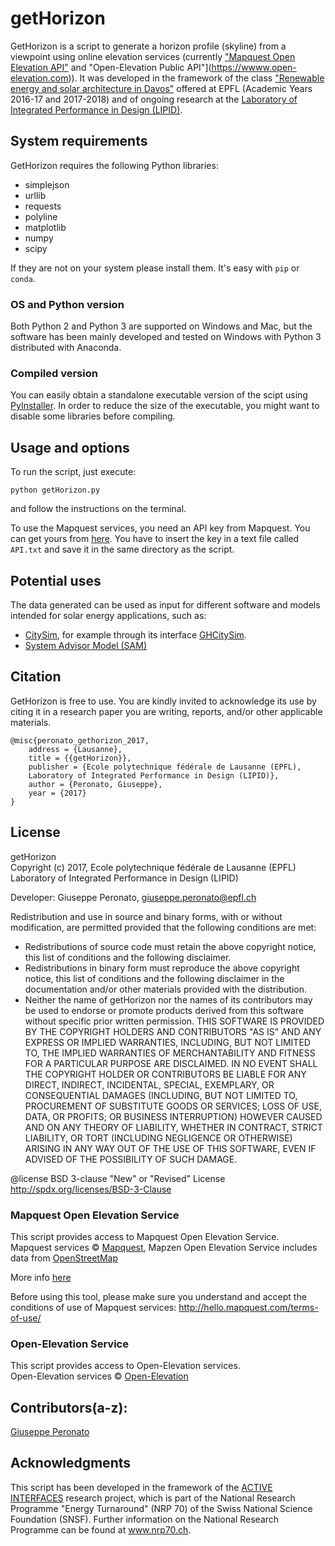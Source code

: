 getHorizon
========================================
GetHorizon is a script to generate a horizon profile (skyline) from a viewpoint using online elevation services (currently ["Mapquest Open Elevation API"](https://developer.mapquest.com/documentation/open/elevation-api/) and "Open-Elevation Public API"](https://wwww.open-elevation.com)).
It was developed in the framework of the class ["Renewable energy and solar architecture in Davos"](http://edu.epfl.ch/coursebook/fr/renewable-energy-and-solar-architecture-in-davos-PENS-210) offered at EPFL (Academic Years 2016-17 and 2017-2018) and of ongoing research at the [Laboratory of Integrated Performance in Design (LIPID)](http://lipid.epfl.ch/research/energy).

System requirements
---------------------
GetHorizon requires the following Python libraries:
- simplejson
- urllib
- requests
- polyline
- matplotlib
- numpy
- scipy

If they are not on your system please install them. It's easy with `pip` or `conda`.

### OS and Python version
  
Both Python 2 and Python 3 are supported on Windows and Mac, but the software has been mainly developed and tested on Windows with Python 3 distributed with Anaconda.

### Compiled version
  
You can easily obtain a standalone executable version of the scipt using [PyInstaller](http://www.pyinstaller.org/). In order to reduce the size of the executable, you might want to disable some libraries before compiling.

Usage and options
---------------------
To run the script, just execute:

```
python getHorizon.py
```
and follow the instructions on the terminal.

To use the Mapquest services, you need an API key from Mapquest. You can get yours from [here](https://developer.mapquest.com/). You have to insert the key in a text file called `API.txt` and save it in the same directory as the script.


Potential uses
---------------------

The data generated can be used as  input for different software and models intended for solar energy applications, such as:
- [CitySim](http://citysim.epfl.ch), for example through its interface [GHCitySim](https://github.com/gperonato/GHCitySim).
- [System Advisor Model (SAM)](https://sam.nrel.gov/)


Citation
---------------------
GetHorizon is free to use. You are kindly invited to acknowledge its use by citing it in a research paper you are writing, reports, and/or other applicable materials.
   
	@misc{peronato_gethorizon_2017,
		address = {Lausanne},
		title = {{getHorizon}},
		publisher = {Ecole polytechnique fédérale de Lausanne (EPFL),
		Laboratory of Integrated Performance in Design (LIPID)},
		author = {Peronato, Giuseppe},
		year = {2017}
	}


License
---------------------
getHorizon  
Copyright (c) 2017, Ecole polytechnique fédérale de Lausanne (EPFL)     
Laboratory of Integrated Performance in Design (LIPID)  

Developer: Giuseppe Peronato, giuseppe.peronato@epfl.ch


Redistribution and use in source and binary forms, with or without
modification, are permitted provided that the following conditions are met:
* Redistributions of source code must retain the above copyright notice, this
  list of conditions and the following disclaimer.
* Redistributions in binary form must reproduce the above copyright notice,
  this list of conditions and the following disclaimer in the documentation
  and/or other materials provided with the distribution.
* Neither the name of getHorizon nor the names of its
  contributors may be used to endorse or promote products derived from
  this software without specific prior written permission.
THIS SOFTWARE IS PROVIDED BY THE COPYRIGHT HOLDERS AND CONTRIBUTORS "AS IS"
AND ANY EXPRESS OR IMPLIED WARRANTIES, INCLUDING, BUT NOT LIMITED TO, THE
IMPLIED WARRANTIES OF MERCHANTABILITY AND FITNESS FOR A PARTICULAR PURPOSE ARE
DISCLAIMED. IN NO EVENT SHALL THE COPYRIGHT HOLDER OR CONTRIBUTORS BE LIABLE
FOR ANY DIRECT, INDIRECT, INCIDENTAL, SPECIAL, EXEMPLARY, OR CONSEQUENTIAL
DAMAGES (INCLUDING, BUT NOT LIMITED TO, PROCUREMENT OF SUBSTITUTE GOODS OR
SERVICES; LOSS OF USE, DATA, OR PROFITS; OR BUSINESS INTERRUPTION) HOWEVER
CAUSED AND ON ANY THEORY OF LIABILITY, WHETHER IN CONTRACT, STRICT LIABILITY,
OR TORT (INCLUDING NEGLIGENCE OR OTHERWISE) ARISING IN ANY WAY OUT OF THE USE
OF THIS SOFTWARE, EVEN IF ADVISED OF THE POSSIBILITY OF SUCH DAMAGE.
 
@license BSD 3-clause "New" or "Revised" License <http://spdx.org/licenses/BSD-3-Clause>


### Mapquest Open Elevation Service
This script provides access to Mapquest Open Elevation Service.   
Mapquest services © [Mapquest](https://mapquest.com/), 
Mapzen Open Elevation Service includes data from [OpenStreetMap](https://www.openstreetmap.org/copyright)

More info [here](https://devblog.mapquest.com/2010/11/11/newest-member-of-the-open-initiatives-open-elevation-service/)

Before using this tool, please make sure you understand and accept the conditions of use of Mapquest services:
http://hello.mapquest.com/terms-of-use/


### Open-Elevation Service
This script provides access to Open-Elevation services.   
Open-Elevation services © [Open-Elevation](https://open-elevation.com/)



Contributors(a-z):
---------------------
[Giuseppe Peronato](https://github.com/gperonato)


Acknowledgments
---------------------
This script has been developed in the framework of the [ACTIVE INTERFACES](http://www.activeinterfaces.ch) research project, which is part of the National Research Programme "Energy Turnaround" (NRP 70) of the Swiss National Science Foundation (SNSF). Further information on the National Research Programme can be found at www.nrp70.ch.
